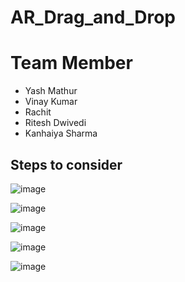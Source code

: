 # AR_Drag_and_Drop
# Team Member
 - Yash Mathur
 - Vinay Kumar
 - Rachit
 - Ritesh Dwivedi
 - Kanhaiya Sharma
## Steps to consider
![image](https://user-images.githubusercontent.com/44037733/115446958-8dbef300-a235-11eb-867c-757aee180780.png)


![image](https://user-images.githubusercontent.com/44037733/115445845-058c1e00-a234-11eb-8fcd-a0487cfef7e7.png)


![image](https://user-images.githubusercontent.com/44037733/115445807-f9a05c00-a233-11eb-9191-8f65261f5a02.png)

![image](https://user-images.githubusercontent.com/44037733/115445815-fb6a1f80-a233-11eb-8ecf-c7fdab3e6b31.png)

![image](https://user-images.githubusercontent.com/44037733/115445826-fd33e300-a233-11eb-8743-f04559a2d8a9.png)

